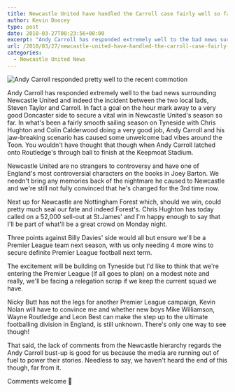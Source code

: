 ```yaml
---
title: Newcastle United have handled the Carroll case fairly well so far
author: Kevin Doocey
type: post
date: 2010-03-27T00:23:56+00:00
excerpt: "Andy Carroll has responded extremely well to the bad news surrounding Newcastle United and indeed the incident between the two local lads, Steven Taylor and Carroll. In fact a goal on the hour mark away to a very good Doncaster side to secure a vital win in Newcastle United's season so far. In what's been a fairly smooth sailing season.."
url: /2010/03/27/newcastle-united-have-handled-the-carroll-case-fairly-well-so-far/
categories:
  - Newcastle United News
---
```


![Andy Carroll responded pretty well to the recent commotion](https://static.guim.co.uk/sys-images/Football/Clubs/Club_Home/2009/12/14/1260799484455/Barnsley-v-Newcastle-Unit-001.jpg)

Andy Carroll has responded extremely well to the bad news surrounding Newcastle United and indeed the incident between the two local lads, Steven Taylor and Carroll. In fact a goal on the hour mark away to a very good Doncaster side to secure a vital win in Newcastle United's season so far. In what's been a fairly smooth sailing season on Tyneside with Chris Hughton  and Colin Calderwood doing a very good job, Andy Carroll and his jaw-breaking scenario has caused some unwelcome bad vibes around the Toon. You wouldn't have thought that though when Andy Carroll latched onto Routledge's through ball to finish at the Keepmoat Stadium.

Newcastle United are no strangers to controversy and have one of England's most controversial characters on the books in Joey Barton. We needn't bring any memories back of the nightmare he caused to Newcastle and we're still not fully convinced that he's changed for the 3rd time now.

Next up for Newcastle are Nottingham Forest which, should we win, could pretty much seal our fate and indeed Forest's. Chris Hughton has today called on a 52,000 sell-out at St.James' and I'm happy enough to say that I'll be part of what'll be a great crowd on Monday night.

Three points against Billy Davies' side would all but ensure we'll be a Premier League team next season, with us only needing 4 more wins to secure definite Premier League football next term.

The excitement will be building on Tyneside but I'd like to think that we're entering the Premier League (if all goes to plan) on a modest note and really, we'll be facing a relegation scrap if we keep the current squad we have.

Nicky Butt has not the legs for another Premier League campaign, Kevin Nolan will have to convince me and whether new boys Mike Williamson, Wayne Routledge and Leon Best can make the step up to the ultimate footballing division in England, is still unknown. There's only one way to see though!

That said, the lack of comments from the Newcastle hierarchy regards the Andy Carroll bust-up is good for us because the media are running out of fuel to power their stories. Needless to say, we haven't heard the end of this though, far from it.

Comments welcome 🙂
